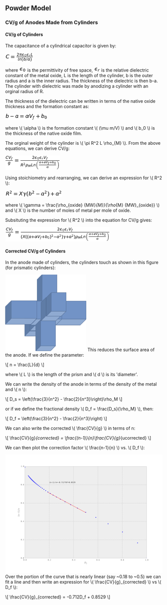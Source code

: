## Powder Model ##

### CV/g of Anodes Made from Cylinders ###

#### CV/g of Cylinders ####

The capacitance of a cylindrical capacitor is given by:

![eq 1](./images/eq1.png)

where ![ep0](./images/epsilon0.png) is the permittivity of free space, ![epr](./images/epsilonr.png) is the relative dielectric constant of the metal oxide,  L is the length of the cylinder, b is the outer radius and a is the inner radius. The thickness of the dielectric is then b-a. The cylinder with dielectric was made by anodizing a cylinder with an orginal radius of R.

The thickness of the dielectric can be written in terms of the native oxide thickness and the formation constant as:

![eq 2](./images/eq2.png)

where \\( \alpha \\) is the formation constant \\( (\mu m/V) \\) and \\( b_0 \\) is the thickness of the native oxide film.

The orginal weight of the cylinder is \\( \pi R^2 L \rho_{M} \\). From the above equations, we can derive CV/g:

![eq 3](./images/eq3.png)

Using stoichiometry and rearranging, we can derive an expression for \\( R^2 \\):

![eq 4](./images/eq4.png)

where \\( \gamma = \frac{\rho_{oxide} {MW}_{M}}{\rho_{M} {MW}_{oxide}} \\) and \\( X \\) is the number of moles of metal per mole of oxide.

Subsituting the expression for \\( R^2 \\) into the equation for CV/g gives:

![eq 5](./images/eq5.png)

#### Corrected CV/g of Cylinders ####

In the anode made of cylinders, the cylinders touch as shown in this figure (for prismatic cylinders):

![cylinders crossing](https://github.com/philiplessner/Powder-Model/blob/master/images/cyl-crossing.png)
This reduces the surface area of the anode. If we define the parameter:

\\[ n = \frac{L}{d} \\]

where \\( L \\) is the length of the prism and \\( d \\) is its 'diameter'.

We can write the density of the anode in terms of the density of the metal and \\( n \\):

\\[ D_s = \left(\frac{3}{n^2} - \frac{2}{n^3}\right)\rho_M \\]

or if we define the fractional density \\( D_f = \frac{D_s}{\rho_M} \\), then:

\\[ D_f = \left(\frac{3}{n^2} - \frac{2}{n^3}\right) \\]

We can also write the corrected \\( \frac{CV}{g} \\) in terms of n:

\\[ \frac{CV}{g}_{corrected} = \frac{(n-1)}{n}\frac{CV}{g}_{ucorrected} \\]

We can then plot the correction factor \\( \frac{n-1}{n} \\) vs. \\( D_f \\):

![correction factor](https://github.com/philiplessner/Powder-Model/blob/master/images/correction.svg)
Over the portion of the curve that is nearly linear (say ~0.18 to ~0.5) we can fit a line and then write an expression for \\( \frac{CV}{g}_{corrected} \\) vs \\( D_f \\):

\\[ \frac{CV}{g}_{corrected} = -0.712D_f + 0.8529 \\]
